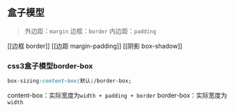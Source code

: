 ## 盒子模型
> 外边距：`margin`
> 边框：`border`
> 内边距：`padding`

[[边框 border]]
[[边距 margin-padding]]
[[阴影 box-shadow]]
### css3盒子模型border-box
```css
box-sizing:content-box(默认)/border-box;
```
content-box：实际宽度为`width + padding + border`
border-box：实际宽度为`width`